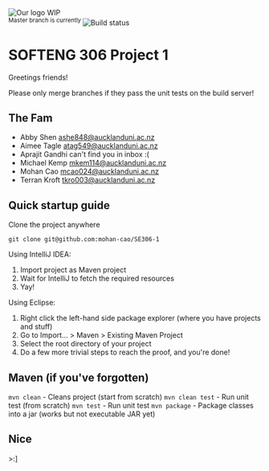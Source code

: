 <div style="margin: 0 auto;width:100%;">
<img style="display:inline-block;" src="http://placehold.it/800x500" alt="Our logo WIP"><br>
<sup>Master branch is currently </sup><img style="display:inline-block;" src="https://travis-ci.com/mohan-cao/SE306-1.svg?token=geujzTyWrzPD96doTGqK&branch=master" alt="Build status">
</div>

# SOFTENG 306 Project 1

Greetings friends!

Please only merge branches if they pass the unit tests on the build server!

## The Fam

- Abby Shen ashe848@aucklanduni.ac.nz
- Aimee Tagle atag549@aucklanduni.ac.nz
- Aprajit Gandhi can't find you in inbox :(
- Michael Kemp mkem114@aucklanduni.ac.nz
- Mohan Cao mcao024@aucklanduni.ac.nz
- Terran Kroft tkro003@aucklanduni.ac.nz

## Quick startup guide

Clone the project anywhere

`git clone git@github.com:mohan-cao/SE306-1`

Using IntelliJ IDEA:

1. Import project as Maven project
2. Wait for IntelliJ to fetch the required resources
3. Yay!

Using Eclipse:

1. Right click the left-hand side package explorer (where you have projects and stuff)
2. Go to Import... > Maven > Existing Maven Project
3. Select the root directory of your project
4. Do a few more trivial steps to reach the proof, and you're done!

## Maven (if you've forgotten)

`mvn clean` - Cleans project (start from scratch)
`mvn clean test` - Run unit test (from scratch)
`mvn test` - Run unit test
`mvn package` - Package classes into a jar (works but not executable JAR yet)

## Nice

\>:]